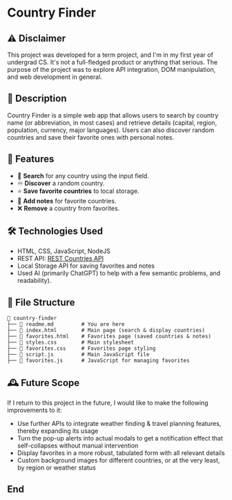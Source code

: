 # Country Finder

## ⚠️ Disclaimer
This project was developed for a term project, and I'm in my first year of undergrad CS. It's not a full-fledged product or anything that serious. The purpose of the project was to explore API integration, DOM manipulation, and web development in general.

## 📌 Description
Country Finder is a simple web app that allows users to search by country name (or abbreviation, in most cases) and retrieve details (capital, region, population, currency, major languages). Users can also discover random countries and save their favorite ones with personal notes.

## 🚀 Features
- 🔎 **Search** for any country using the input field.
- ♾️ **Discover** a random country.
- ⭐ **Save favorite countries** to local storage.
- 📝 **Add notes** for favorite countries.
- ❌ **Remove** a country from favorites.

## 🛠️ Technologies Used
- HTML, CSS, JavaScript, NodeJS
- REST API: [REST Countries API](https://restcountries.com/)
- Local Storage API for saving favorites and notes
- Used AI (primarily ChatGPT) to help with a few semantic problems, and readability).

## 📜 File Structure
```
📂 country-finder
├── 📜 readme.md         # You are here
├── 📄 index.html        # Main page (search & display countries)
├── 📄 favorites.html    # Favorites page (saved countries & notes)
├── 📜 styles.css        # Main stylesheet
├── 📜 favorites.css     # Favorites page styling
├── 📜 script.js         # Main JavaScript file
├── 📜 favorites.js      # JavaScript for managing favorites
```

## 🕰️ Future Scope

If I return to this project in the future, I would like to make the following improvements to it:
- Use further APIs to integrate weather finding & travel planning features, thereby expanding its usage
- Turn the pop-up alerts into actual modals to get a notification effect that self-collapses without manual intervention
- Display favorites in a more robust, tabulated form with all relevant details
- Custom background images for different countries, or at the very least, by region or weather status

## End
